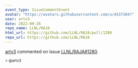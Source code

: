 ```yaml
---
event_type: IssueCommentEvent
avatar: "https://avatars.githubusercontent.com/u/4537104?"
user: artv3
date: 2022-09-26
repo_name: LLNL/RAJA
html_url: https://github.com/LLNL/RAJA/pull/1280
repo_url: https://github.com/LLNL/RAJA
---
```


<a href='https://github.com/artv3' target='_blank'>artv3</a> commented on issue <a href='https://github.com/LLNL/RAJA/pull/1280' target='_blank'>LLNL/RAJA#1280</a>.

<small>> @artv3 